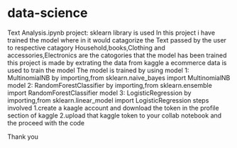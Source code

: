 # data-science
Text Analysis.ipynb project:
sklearn library is used
In this project i have trained the model where in it would catagorize the Text passed by the user to respective catagory
Household,books,Clothing and accessories,Electronics are the catogories that the model has been trained
this project is made by extrating the data from kaggle a ecommerce data is used to train the model
The model is trained by using
 model 1: MultinomialNB
 by importing,from sklearn.naive_bayes import MultinomialNB
 model 2: RandomForestClassifier
 by importing,from sklearn.ensemble import RandomForestClassifier
 model 3: LogisticRegression
 by importing,from sklearn.linear_model import LogisticRegression
steps involved
1.create a kaagle account and  download the token in the profile section of kaggle
2.upload that kaggle token to your collab notebook
and the proceed with the code


Thank you
